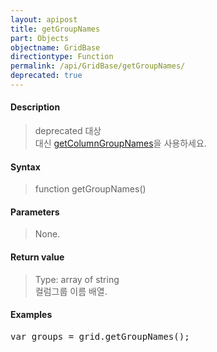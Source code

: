 ```yaml
---
layout: apipost
title: getGroupNames
part: Objects
objectname: GridBase
directiontype: Function
permalink: /api/GridBase/getGroupNames/
deprecated: true
---
```



#### Description

> deprecated 대상  
> 대신 [getColumnGroupNames](/api/GridBase/getColumnGroupNames/)을 사용하세요.

#### Syntax

> function getGroupNames()

#### Parameters

> None.

#### Return value

> Type: array of string  
> 컬럼그룹 이름 배열.

#### Examples 

<pre class="prettyprint">
var groups = grid.getGroupNames();
</pre>




